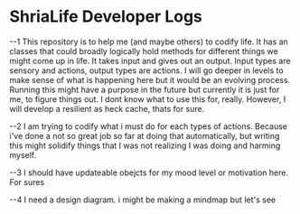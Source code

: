 # ShriaLife Developer Logs

--1
This repository is to help me (and maybe others) to codify life. It has an classes that could broadly logically hold methods for different things we might come up in life. It takes input and gives out an output. Input types are sensory and actions, output types are actions. I will go deeper in levels to make sense of what is happening here but it would be an evolving process. Running this might have a purpose in the future but currently it is just for me, to figure things out. I dont know what to use this for, really. However, I will develop a resilient as heck cache, thats for sure. 

--2
I am trying to codify what i must do for each types of actions. Because i've done a not so great job so far at doing that automatically, but writing this might solidify things that I was not realizing I was doing and harming myself.


--3
I should have updateable obejcts for my mood level or motivation here. For sures


--4
I need a design diagram. i might be making a mindmap but let's see